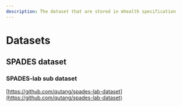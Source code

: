 ```yaml
---
description: The dataset that are stored in mhealth specification
---
```


# Datasets

## SPADES dataset

### SPADES-lab sub dataset

[https://github.com/qutang/spades-lab-dataset](https://github.com/qutang/spades-lab-dataset)



